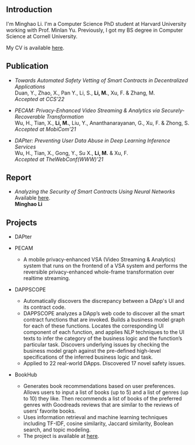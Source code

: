 
## Introduction
I'm Minghao Li. I'm a Computer Science PhD student at Harvard University working with Prof. Minlan Yu. Previously, I got my BS degree in Computer Science at Cornell University. 

My CV is available [here](documents/CV_MinghaoLi.pdf).

## Publication
+ _Towards Automated Safety Vetting of Smart Contracts in Decentralized Applications_<br>
Duan, Y., Zhao, X., Pan Y., Li, S., **Li, M.**, Xu, F. & Zhang, M.<br>
_Accepted at CCS'22_

+ _PECAM: Privacy-Enhanced Video Streaming & Analytics via Securely-Recoverable Transformation_<br>
Wu, H., Tian, X., **Li, M.**, Liu, Y., Ananthanarayanan, G., Xu, F. & Zhong, S.<br>
_Accepted at MobiCom'21_

+ _DAPter: Preventing User Data Abuse in Deep Learning Inference Services_<br>
Wu, H., Tian, X., Gong, Y., Su X., **Li, M.** & Xu, F.<br>
_Accepted at TheWebConf(WWW)'21_

## Report
+ _Analyzing the Security of Smart Contracts Using Neural Networks_<br>
Available [here](documents/Analyzing_the_Security_of_Smart_Contracts_Using_Neural_Networks_summer2020.pdf).<br>
**Minghao Li**

## Projects
+ DAPter

+ PECAM
    + A mobile privacy-enhanced VSA (Video Streaming & Analytics) system that runs on the frontend of a VSA system and performs the reversible privacy-enhanced whole-frame transformation over realtime streaming. 

+ DAPPSCOPE
    + Automatically discovers the discrepancy between a DApp's UI and its contract code.
    + DAPPSCOPE analyzes a DApp’s web code to discover all the smart contract functions that are invoked. Builds a business model graph for each of these functions. Locates the corresponding UI component of each function, and applies NLP techniques to the UI texts to infer the category of the business logic and the function’s particular task. Discovers underlying issues by checking the business model graph against the pre-defined high-level specifications of the inferred business logic and task. 
    + Applied to 22 real-world DApps. Discovered 17 novel safety issues.

+ BookHub
    + Generates book recommendations based on user preferences. Allows users to input a list of books (up to 5) and a list of genres (up to 10) they like. Then recommends a list of books of the preferred genres with Goodreads reviews that are similar to the reviews of users’ favorite books. 
    + Uses information retrieval and machine learning techniques including TF-IDF, cosine similarity, Jaccard similarity, Boolean search, and topic modeling.
    + The project is available at [here](https://cu-bookhub.herokuapp.com/).

<!-- + Weather Station
    + Gets the real-time temperature and humidity from the environment and displays them (temperature in both Celsius and Fahrenheit) on the OLED display every four seconds (the temperature is displayed for 2 seconds, and then the humidity is displayed for 2 seconds).
    + Can also display a scatter plot of the temperature and humidity of the most recent 6 minutes, with one point indicating every minute.
    + Built by connecting an Adafruit DHT11 temperature-humidity sensor and an Adafruit 931 OLED display to an FRDM-K64F board.
    + The demo video is available at [here](https://youtu.be/rXCpg2w4B9Q).

## Personal

You can go to my [personal page](https://sophiali06.github.io/personal_site/Personal) to learn more fun facts about me. -->

